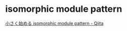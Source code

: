 isomorphic module pattern
====

[小さく始める isomorphic module pattern - Qiita](http://qiita.com/Jxck_/items/14bbb49d1fd657f03343)

